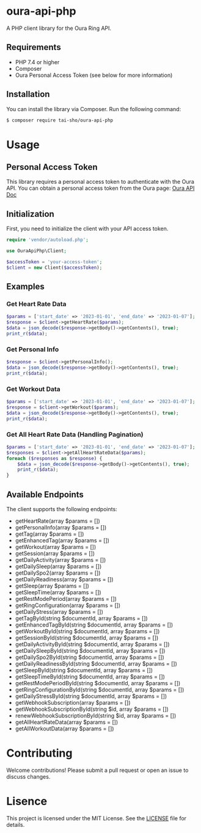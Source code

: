 # oura-api-php

A PHP client library for the Oura Ring API.

## Requirements

- PHP 7.4 or higher
- Composer
- Oura Personal Access Token (see below for more information)

## Installation

You can install the library via Composer. Run the following command:

```bash
$ composer require tai-sho/oura-api-php
```

# Usage
## Personal Access Token
This library requires a personal access token to authenticate with the Oura API. You can obtain a personal access token from the Oura page:
[Oura API Doc](https://cloud.ouraring.com/docs)

## Initialization
First, you need to initialize the client with your API access token.
```php
require 'vendor/autoload.php';

use OuraApiPhp\Client;

$accessToken = 'your-access-token';
$client = new Client($accessToken);
```

## Examples
### Get Heart Rate Data
```php
$params = ['start_date' => '2023-01-01', 'end_date' => '2023-01-07'];
$response = $client->getHeartRate($params);
$data = json_decode($response->getBody()->getContents(), true);
print_r($data);
```
### Get Personal Info
```php
$response = $client->getPersonalInfo();
$data = json_decode($response->getBody()->getContents(), true);
print_r($data);

```
### Get Workout Data
```php
$params = ['start_date' => '2023-01-01', 'end_date' => '2023-01-07'];
$response = $client->getWorkout($params);
$data = json_decode($response->getBody()->getContents(), true);
print_r($data);
```
### Get All Heart Rate Data (Handling Pagination)
```php
$params = ['start_date' => '2023-01-01', 'end_date' => '2023-01-07'];
$responses = $client->getAllHeartRateData($params);
foreach ($responses as $response) {
    $data = json_decode($response->getBody()->getContents(), true);
    print_r($data);
}

```
## Available Endpoints
The client supports the following endpoints:

- getHeartRate(array $params = [])
- getPersonalInfo(array $params = [])
- getTag(array $params = [])
- getEnhancedTag(array $params = [])
- getWorkout(array $params = [])
- getSession(array $params = [])
- getDailyActivity(array $params = [])
- getDailySleep(array $params = [])
- getDailySpo2(array $params = [])
- getDailyReadiness(array $params = [])
- getSleep(array $params = [])
- getSleepTime(array $params = [])
- getRestModePeriod(array $params = [])
- getRingConfiguration(array $params = [])
- getDailyStress(array $params = [])
- getTagById(string $documentId, array $params = [])
- getEnhancedTagById(string $documentId, array $params = [])
- getWorkoutById(string $documentId, array $params = [])
- getSessionById(string $documentId, array $params = [])
- getDailyActivityById(string $documentId, array $params = [])
- getDailySleepById(string $documentId, array $params = [])
- getDailySpo2ById(string $documentId, array $params = [])
- getDailyReadinessById(string $documentId, array $params = [])
- getSleepById(string $documentId, array $params = [])
- getSleepTimeById(string $documentId, array $params = [])
- getRestModePeriodById(string $documentId, array $params = [])
- getRingConfigurationById(string $documentId, array $params = [])
- getDailyStressById(string $documentId, array $params = [])
- getWebhookSubscription(array $params = [])
- getWebhookSubscriptionById(string $id, array $params = [])
- renewWebhookSubscriptionById(string $id, array $params = [])
- getAllHeartRateData(array $params = [])
- getAllWorkoutData(array $params = [])

# Contributing
Welcome contributions! Please submit a pull request or open an issue to discuss changes.

# Lisence
This project is licensed under the MIT License. See the [LICENSE](https://github.com/tai-sho/oura-api-php/blob/main/LICENSE) file for details.
